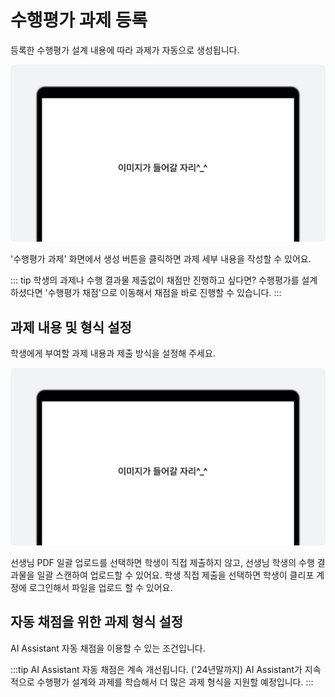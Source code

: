 # 수행평가 과제 등록
등록한 수행평가 설계 내용에 따라 과제가 자동으로 생성됩니다.

![이미지](./img/example.png)
<p></p>

'수행평가 과제' 화면에서 생성 버튼을 클릭하면 과제 세부 내용을 작성할 수 있어요.

::: tip 학생의 과제나 수행 결과물 제출없이 채점만 진행하고 싶다면?
수행평가를 설계하셨다면 '수행평가 채점'으로 이동해서 채점을 바로 진행할 수 있습니다.
:::

## 과제 내용 및 형식 설정
학생에게 부여할 과제 내용과 제출 방식을 설정해 주세요.

![이미지](./img/example.png)
<p></p>

선생님 PDF 일괄 업로드를 선택하면 학생이 직접 제출하지 않고, 선생님 학생의 수행 결과물을 일괄 스캔하여 업로드할 수 있어요.
학생 직접 제출을 선택하면 학생이 클리포 계정에 로그인해서 파일을 업로드 할 수 있어요.

## 자동 채점을 위한 과제 형식 설정 <Badge type="tip" text="AI Assistant 자동 채점" />
AI Assistant 자동 채점을 이용할 수 있는 조건입니다.

:::tip AI Assistant 자동 채점은 계속 개선됩니다. ('24년말까지)
AI Assistant가 지속적으로 수행평가 설계와 과제를 학습해서 더 많은 과제 형식을 지원할 예정입니다.
:::